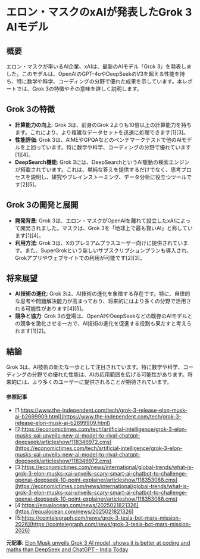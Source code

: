 # エロン・マスクのxAIが発表したGrok 3 AIモデル
## 概要

エロン・マスクが率いるAI企業、xAIは、最新のAIモデル「Grok 3」を発表しました。このモデルは、OpenAIのGPT-4oやDeepSeekのV3を超える性能を持ち、特に数学や科学、コーディングの分野で優れた成果を示しています。本レポートでは、Grok 3の特徴やその意味を詳しく説明します。

## Grok 3の特徴

- **計算能力の向上**: Grok 3は、前身のGrok 2よりも10倍以上の計算能力を持ちます。これにより、より複雑なデータセットを迅速に処理できます[1][3]。
- **性能評価**: Grok 3は、AIMEやGPQAなどのベンチマークテストで他のAIモデルを上回っています。特に数学や科学、コーディングの分野で優れています[1][4]。
- **DeepSearch機能**: Grok 3には、DeepSearchというAI駆動の検索エンジンが搭載されています。これは、単純な答えを提供するだけでなく、思考プロセスを説明し、研究やブレインストーミング、データ分析に役立つツールです[2][5]。

## Grok 3の開発と展開

- **開発背景**: Grok 3は、エロン・マスクがOpenAIを離れて設立したxAIによって開発されました。マスクは、Grok 3を「地球上で最も賢いAI」と称しています[1][4]。
- **利用方法**: Grok 3は、Xのプレミアムプラスユーザー向けに提供されています。また、SuperGrokという新しいサブスクリプションプランも導入され、Grokアプリやウェブサイトでの利用が可能です[2][3]。

## 将来展望

- **AI技術の進化**: Grok 3は、AI技術の進化を象徴する存在です。特に、自律的な思考や問題解決能力が高まっており、将来的にはより多くの分野で活用される可能性があります[4][5]。
- **競争と協力**: Grok 3の登場は、OpenAIやDeepSeekなどの既存のAIモデルとの競争を激化させる一方で、AI技術の進化を促進する役割も果たすと考えられます[1][2]。

## 結論

Grok 3は、AI技術の新たな一歩として注目されています。特に数学や科学、コーディングの分野での優れた性能は、AIの応用範囲を広げる可能性があります。将来的には、より多くのユーザーに提供されることが期待されています。

#### 参照記事
- [1:https://www.the-independent.com/tech/grok-3-release-elon-musk-ai-b2699909.html](https://www.the-independent.com/tech/grok-3-release-elon-musk-ai-b2699909.html)
- [2:https://economictimes.com/tech/artificial-intelligence/grok-3-elon-musks-xai-unveils-new-ai-model-to-rival-chatgpt-deepseek/articleshow/118346972.cms](https://economictimes.com/tech/artificial-intelligence/grok-3-elon-musks-xai-unveils-new-ai-model-to-rival-chatgpt-deepseek/articleshow/118346972.cms)
- [3:https://economictimes.com/news/international/global-trends/what-is-grok-3-elon-musks-xai-unveils-scary-smart-ai-chatbot-to-challenge-openai-deepseek-10-point-explainer/articleshow/118353086.cms](https://economictimes.com/news/international/global-trends/what-is-grok-3-elon-musks-xai-unveils-scary-smart-ai-chatbot-to-challenge-openai-deepseek-10-point-explainer/articleshow/118353086.cms)
- [4:https://equalocean.com/news/2025021821326](https://equalocean.com/news/2025021821326)
- [5:https://cointelegraph.com/news/grok-3-tesla-bot-mars-mission-2026](https://cointelegraph.com/news/grok-3-tesla-bot-mars-mission-2026)


**元記事:** [Elon Musk unveils Grok 3 AI model, shows it is better at coding and maths than DeepSeek and ChatGPT - India Today](https://www.indiatoday.in/technology/news/story/elon-musk-unveils-grok-3-ai-model-shows-it-is-better-at-coding-and-maths-than-deepseek-and-chatgpt-2681696-2025-02-18)